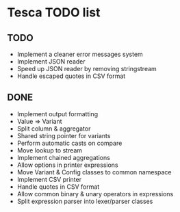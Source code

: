 Tesca TODO list
===============

TODO
----

- Implement a cleaner error messages system
- Implement JSON reader
- Speed up JSON reader by removing stringstream
- Handle escaped quotes in CSV format

DONE
----

- Implement output formatting
- Value => Variant
- Split column & aggregator
- Shared string pointer for variants
- Perform automatic casts on compare
- Move lookup to stream
- Implement chained aggregations
- Allow options in printer expressions
- Move Variant & Config classes to common namespace
- Implement CSV printer
- Handle quotes in CSV format
- Allow common binary & unary operators in expressions
- Split expression parser into lexer/parser classes

